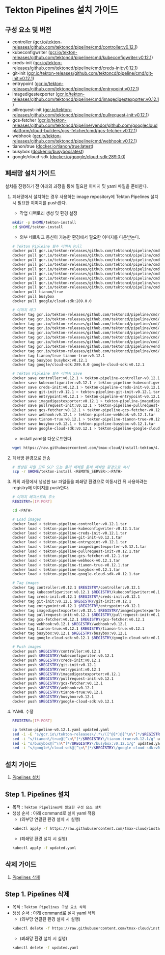 # Tekton Pipelines 설치 가이드

## 구성 요소 및 버전
* controller ([gcr.io/tekton-releases/github.com/tektoncd/pipeline/cmd/controller:v0.12.1](https://console.cloud.google.com/gcr/images/tekton-releases/GLOBAL/github.com/tektoncd/pipeline/cmd/controller@sha256:0ca86ec6f246f49c1ac643357fd1c8e73a474aaa216548807b1216a9ff12f7be/details?tab=info))
* kubeconfigwriter ([gcr.io/tekton-releases/github.com/tektoncd/pipeline/cmd/kubeconfigwriter:v0.12.1](https://console.cloud.google.com/gcr/images/tekton-releases/GLOBAL/github.com/tektoncd/pipeline/cmd/kubeconfigwriter@sha256:67dcd447b0c624befa12843ce9cc0bcfc502179bdb28d59563d761a7f3968509/details?tab=info))
* creds-init ([gcr.io/tekton-releases/github.com/tektoncd/pipeline/cmd/creds-init:v0.12.1](https://console.cloud.google.com/gcr/images/tekton-releases/GLOBAL/github.com/tektoncd/pipeline/cmd/creds-init@sha256:6266d023172dde7fa421f626074b4e7eedc7d7d5ff561c033d6d63ebfff4a2f2/details?tab=info))
* git-init ([gcr.io/tekton-releases/github.com/tektoncd/pipeline/cmd/git-init:v0.12.1](https://console.cloud.google.com/gcr/images/tekton-releases/GLOBAL/github.com/tektoncd/pipeline/cmd/git-init@sha256:d82c78288699dd6ee40c852b146cb3bd89b322b42fb3bc4feec28ea54bb7b36c/details?tab=info))
* entrypoint ([gcr.io/tekton-releases/github.com/tektoncd/pipeline/cmd/entrypoint:v0.12.1](https://console.cloud.google.com/gcr/images/tekton-releases/GLOBAL/github.com/tektoncd/pipeline/cmd/entrypoint@sha256:7f3db925f7660673a74b0e1030e65540adea36fe361ab7f06f5b5c47cdcef47d/details?tab=info))
* imagedigestexporter ([gcr.io/tekton-releases/github.com/tektoncd/pipeline/cmd/imagedigestexporter:v0.12.1](https://console.cloud.google.com/gcr/images/tekton-releases/GLOBAL/github.com/tektoncd/pipeline/cmd/imagedigestexporter@sha256:e8f08214baad9054bbed7be2b8617c6964b9a1c5405cf59eabcc3d3267a6253f/details?tab=info))
* pillrequest-init ([gcr.io/tekton-releases/github.com/tektoncd/pipeline/cmd/pullrequest-init:v0.12.1](https://console.cloud.google.com/gcr/images/tekton-releases/GLOBAL/github.com/tektoncd/pipeline/cmd/pullrequest-init@sha256:71e0226346e0d3d57af7c35b6cb907d42d3142e845b0f865ba0c86d3e248f3cb/details?tab=info))
* gcs-fetcher ([gcr.io/tekton-releases/github.com/tektoncd/pipeline/vendor/github.com/googlecloudplatform/cloud-builders/gcs-fetcher/cmd/gcs-fetcher:v0.12.1](https://console.cloud.google.com/gcr/images/tekton-releases/GLOBAL/github.com/tektoncd/pipeline/vendor/github.com/googlecloudplatform/cloud-builders/gcs-fetcher/cmd/gcs-fetcher@sha256:ae5721bf0d883947c3c13f519ca26129792f4058d5f9dfedd50174d9e7acb2bc/details?tab=info))
* webhook ([gcr.io/tekton-releases/github.com/tektoncd/pipeline/cmd/webhook:v0.12.1](https://console.cloud.google.com/gcr/images/tekton-releases/GLOBAL/github.com/tektoncd/pipeline/cmd/webhook@sha256:69f065d493244dbd50563b96f5474bf6590821a6308fd8c69c5ef06cf4d988b2/details?tab=info))
* tianon/true ([docker.io/tianon/true:latest](https://hub.docker.com/layers/tianon/true/latest/images/sha256-183cb5fd54142948ad88cc986a217465cfe8786cfdd89b1ed1fc49825da413a7?context=explore))
* busybox ([docker.io/busybox:latest](https://hub.docker.com/layers/busybox/library/busybox/latest/images/sha256-116dccaef9ca8b121565a39bd568ede437f084c94bb0642d2aba6b441e38d2f8?context=explore))
* google/cloud-sdk ([docker.io/google/cloud-sdk:289.0.0](https://hub.docker.com/layers/google/cloud-sdk/289.0.0/images/sha256-6e8676464c7581b2dc824956b112a61c95e4144642bec035e6db38e3384cae2e?context=explore))

## 폐쇄망 설치 가이드
설치를 진행하기 전 아래의 과정을 통해 필요한 이미지 및 yaml 파일을 준비한다.
1. 폐쇄망에서 설치하는 경우 사용하는 image repository에 Tekton Pipelines 설치 시 필요한 이미지를 push한다.
    * 작업 디렉토리 생성 및 환경 설정
    ```bash
    mkdir -p $HOME/tekton-install
    cd $HOME/tekton-install
    ```
    * 외부 네트워크 통신이 가능한 환경에서 필요한 이미지를 다운받는다.
    ```bash
    # Tekton Pipleine 필수 이미지 Pull
    docker pull gcr.io/tekton-releases/github.com/tektoncd/pipeline/cmd/controller:v0.12.1@sha256:0ca86ec6f246f49c1ac643357fd1c8e73a474aaa216548807b1216a9ff12f7be
    docker pull gcr.io/tekton-releases/github.com/tektoncd/pipeline/cmd/kubeconfigwriter:v0.12.1@sha256:67dcd447b0c624befa12843ce9cc0bcfc502179bdb28d59563d761a7f3968509
    docker pull gcr.io/tekton-releases/github.com/tektoncd/pipeline/cmd/creds-init:v0.12.1@sha256:6266d023172dde7fa421f626074b4e7eedc7d7d5ff561c033d6d63ebfff4a2f2
    docker pull gcr.io/tekton-releases/github.com/tektoncd/pipeline/cmd/git-init:v0.12.1@sha256:d82c78288699dd6ee40c852b146cb3bd89b322b42fb3bc4feec28ea54bb7b36c
    docker pull gcr.io/tekton-releases/github.com/tektoncd/pipeline/cmd/entrypoint:v0.12.1@sha256:7f3db925f7660673a74b0e1030e65540adea36fe361ab7f06f5b5c47cdcef47d
    docker pull gcr.io/tekton-releases/github.com/tektoncd/pipeline/cmd/imagedigestexporter:v0.12.1@sha256:e8f08214baad9054bbed7be2b8617c6964b9a1c5405cf59eabcc3d3267a6253f
    docker pull gcr.io/tekton-releases/github.com/tektoncd/pipeline/cmd/pullrequest-init:v0.12.1@sha256:71e0226346e0d3d57af7c35b6cb907d42d3142e845b0f865ba0c86d3e248f3cb
    docker pull gcr.io/tekton-releases/github.com/tektoncd/pipeline/vendor/github.com/googlecloudplatform/cloud-builders/gcs-fetcher/cmd/gcs-fetcher:v0.12.1@sha256:ae5721bf0d883947c3c13f519ca26129792f4058d5f9dfedd50174d9e7acb2bc
    docker pull gcr.io/tekton-releases/github.com/tektoncd/pipeline/cmd/webhook:v0.12.1@sha256:69f065d493244dbd50563b96f5474bf6590821a6308fd8c69c5ef06cf4d988b2
    docker pull tianon/true
    docker pull busybox
    docker pull google/cloud-sdk:289.0.0
   
    # 이미지 태그
    docker tag gcr.io/tekton-releases/github.com/tektoncd/pipeline/cmd/controller:v0.12.1@sha256:0ca86ec6f246f49c1ac643357fd1c8e73a474aaa216548807b1216a9ff12f7be controller:v0.12.1
    docker tag gcr.io/tekton-releases/github.com/tektoncd/pipeline/cmd/kubeconfigwriter:v0.12.1@sha256:67dcd447b0c624befa12843ce9cc0bcfc502179bdb28d59563d761a7f3968509 kubeconfigwriter:v0.12.1
    docker tag gcr.io/tekton-releases/github.com/tektoncd/pipeline/cmd/creds-init:v0.12.1@sha256:6266d023172dde7fa421f626074b4e7eedc7d7d5ff561c033d6d63ebfff4a2f2 creds-init:v0.12.1
    docker tag gcr.io/tekton-releases/github.com/tektoncd/pipeline/cmd/git-init:v0.12.1@sha256:d82c78288699dd6ee40c852b146cb3bd89b322b42fb3bc4feec28ea54bb7b36c git-init:v0.12.1
    docker tag gcr.io/tekton-releases/github.com/tektoncd/pipeline/cmd/entrypoint:v0.12.1@sha256:7f3db925f7660673a74b0e1030e65540adea36fe361ab7f06f5b5c47cdcef47d entrypoint:v0.12.1
    docker tag gcr.io/tekton-releases/github.com/tektoncd/pipeline/cmd/imagedigestexporter:v0.12.1@sha256:e8f08214baad9054bbed7be2b8617c6964b9a1c5405cf59eabcc3d3267a6253f imagedigestexporter:v0.12.1
    docker tag gcr.io/tekton-releases/github.com/tektoncd/pipeline/cmd/pullrequest-init:v0.12.1@sha256:71e0226346e0d3d57af7c35b6cb907d42d3142e845b0f865ba0c86d3e248f3cb pullrequest-init:v0.12.1
    docker tag gcr.io/tekton-releases/github.com/tektoncd/pipeline/vendor/github.com/googlecloudplatform/cloud-builders/gcs-fetcher/cmd/gcs-fetcher:v0.12.1@sha256:ae5721bf0d883947c3c13f519ca26129792f4058d5f9dfedd50174d9e7acb2bc gcs-fetcher:v0.12.1
    docker tag gcr.io/tekton-releases/github.com/tektoncd/pipeline/cmd/webhook:v0.12.1@sha256:69f065d493244dbd50563b96f5474bf6590821a6308fd8c69c5ef06cf4d988b2 webhook:v0.12.1
    docker tag tianon/true tianon-true:v0.12.1
    docker tag busybox busybox:v0.12.1
    docker tag google/cloud-sdk:289.0.0 google-cloud-sdk:v0.12.1
    
    # Tekton Pipleine 필수 이미지 Save
    docker save controller:v0.12.1 > tekton-pipeline-controller-v0.12.1.tar
    docker save kubeconfigwriter:v0.12.1 > tekton-pipeline-kubeconfigwriter-v0.12.1.tar
    docker save creds-init:v0.12.1 > tekton-pipeline-creds-init-v0.12.1.tar
    docker save git-init:v0.12.1 > tekton-pipeline-git-init-v0.12.1.tar
    docker save entrypoint:v0.12.1 > tekton-pipeline-entrypoint-v0.12.1.tar
    docker save imagedigestexporter:v0.12.1 > tekton-pipeline-imagedigestexporter-v0.12.1.tar
    docker save pullrequest-init:v0.12.1 > tekton-pipeline-pullrequest-init-v0.12.1.tar
    docker save gcs-fetcher:v0.12.1 > tekton-pipeline-gcs-fetcher-v0.12.1.tar
    docker save webhook:v0.12.1 > tekton-pipeline-webhook-v0.12.1.tar
    docker save tianon-true:v0.12.1 > tekton-pipeline-tianon-true-v0.12.1.tar
    docker save busybox:v0.12.1 > tekton-pipeline-busybox-v0.12.1.tar
    docker save google-cloud-sdk:v0.12.1 > tekton-pipeline-google-cloud-sdk-v0.12.1.tar
    ```
    * install yaml을 다운로드한다.
    ```bash
    wget https://raw.githubusercontent.com/tmax-cloud/install-tekton/4.1/manifest/tekton-pipeline-v0.12.1.yaml -O tekton-pipeline-v0.12.1.yaml
    ```

2. 폐쇄망 환경으로 전송
    ```bash
    # 생성된 파일 모두 SCP 또는 물리 매체를 통해 폐쇄망 환경으로 복사
    scp -r $HOME/tekton-install <REMOTE_SERVER>:<PATH>
    ``` 

3. 위의 과정에서 생성한 tar 파일들을 폐쇄망 환경으로 이동시킨 뒤 사용하려는 registry에 이미지를 push한다.
    ```bash
    # 이미지 레지스트리 주소
    REGISTRY=[IP:PORT]
   
    cd <PATH> 
    
    # Load images
    docker load < tekton-pipeline-controller-v0.12.1.tar
    docker load < tekton-pipeline-kubeconfigwriter-v0.12.1.tar
    docker load < tekton-pipeline-creds-init-v0.12.1.tar
    docker load < tekton-pipeline-git-init-v0.12.1.tar
    docker load < tekton-pipeline-entrypoint-v0.12.1.tar
    docker load < tekton-pipeline-imagedigestexporter-v0.12.1.tar
    docker load < tekton-pipeline-pullrequest-init-v0.12.1.tar
    docker load < tekton-pipeline-gcs-fetcher-v0.12.1.tar
    docker load < tekton-pipeline-webhook-v0.12.1.tar
    docker load < tekton-pipeline-tianon-true-v0.12.1.tar
    docker load < tekton-pipeline-busybox-v0.12.1.tar
    docker load < tekton-pipeline-google-cloud-sdk-v0.12.1.tar
    
    # Tag images
    docker tag controller:v0.12.1 $REGISTRY/controller:v0.12.1
    docker tag kubeconfigwriter:v0.12.1 $REGISTRY/kubeconfigwriter:v0.12.1
    docker tag creds-init:v0.12.1 $REGISTRY/creds-init:v0.12.1
    docker tag git-init:v0.12.1 $REGISTRY/git-init:v0.12.1
    docker tag entrypoint:v0.12.1 $REGISTRY/entrypoint:v0.12.1
    docker tag imagedigestexporter:v0.12.1 $REGISTRY/imagedigestexporter:v0.12.1
    docker tag pullrequest-init:v0.12.1 $REGISTRY/pullrequest-init:v0.12.1
    docker tag gcs-fetcher:v0.12.1 $REGISTRY/gcs-fetcher:v0.12.1
    docker tag webhook:v0.12.1 $REGISTRY/webhook:v0.12.1
    docker tag tianon-true:v0.12.1 $REGISTRY/tianon-true:v0.12.1
    docker tag busybox:v0.12.1 $REGISTRY/busybox:v0.12.1
    docker tag google-cloud-sdk:v0.12.1 $REGISTRY/google-cloud-sdk:v0.12.1
    
    # Push images
    docker push $REGISTRY/controller:v0.12.1
    docker push $REGISTRY/kubeconfigwriter:v0.12.1
    docker push $REGISTRY/creds-init:v0.12.1
    docker push $REGISTRY/git-init:v0.12.1
    docker push $REGISTRY/entrypoint:v0.12.1
    docker push $REGISTRY/imagedigestexporter:v0.12.1
    docker push $REGISTRY/pullrequest-init:v0.12.1
    docker push $REGISTRY/gcs-fetcher:v0.12.1
    docker push $REGISTRY/webhook:v0.12.1
    docker push $REGISTRY/tianon-true:v0.12.1
    docker push $REGISTRY/busybox:v0.12.1
    docker push $REGISTRY/google-cloud-sdk:v0.12.1
    ```
4. YAML 수정
    ```bash
    REGISTRY=[IP:PORT]
    
    cp tekton-pipeline-v0.12.1.yaml updated.yaml
    sed -i -E "s/gcr.io\/tekton-releases\/.*\/([^@]*)@[^\n\"]*/$REGISTRY\/\1/g" updated.yaml
    sed -i "s/tianon\/true@[^\n\"]*/$REGISTRY\/tianon-true:v0.12.1/g" updated.yaml
    sed -i "s/busybox@[^\n\"]*/$REGISTRY\/busybox:v0.12.1/g" updated.yaml
    sed -i "s/google\/cloud-sdk@[^\n\"]*/$REGISTRY\/google-cloud-sdk:v0.12.1/g" updated.yaml
    ```

## 설치 가이드
1. [Pipelines 설치](#step-1-pipelines-설치)

## Step 1. Pipelines 설치
* 목적 : `Tekton Pipelines에 필요한 구성 요소 설치`
* 생성 순서 : 아래 command로 설치 yaml 적용
    * (외부망 연결된 환경 설치 시 실행)
    ```bash
    kubectl apply -f https://raw.githubusercontent.com/tmax-cloud/install-tekton/4.1/manifest/tekton-pipeline-v0.12.1.yaml
    ```
    * (폐쇄망 환경 설치 시 실행)
    ```bash
    kubectl apply -f updated.yaml 
    ```


## 삭제 가이드
1. [Pipelines 삭제](#step-1-pipelines-삭제)

## Step 1. Pipelines 삭제
* 목적 : `Tekton Pipelines 구성 요소 삭제`
* 생성 순서 : 아래 command로 설치 yaml 삭제
    * (외부망 연결된 환경 설치 시 실행)
    ```bash
    kubectl delete -f https://raw.githubusercontent.com/tmax-cloud/install-tekton/4.1/manifest/tekton-pipeline-v0.12.1.yaml
    ```
    * (폐쇄망 환경 설치 시 실행)
    ```bash
    kubectl delete -f updated.yaml 
